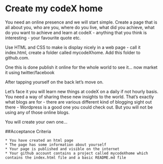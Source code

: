 # Create my codeX home

You need an online presence and we will start simple. Create a page that is all about you, who are you, where do you live, what did you achieve, what do you want to achieve and learn at codeX - anything that you think is interesting - your favourite quote etc.

Use HTML and CSS to make is display nicely in a web page - call it index.html, create a folder called mycodeXhome. Add this folder to github.com.

One this is done publish it online for the whole world to see it… now market it using twitter/facebook

After tapping yourself on the back let’s move on.

Let’s face it you will learn new things at codeX on a daily if not hourly basis. You need a way of sharing these new insights to the world. That’s exactly what blogs are for - there are various different kind of blogging sight out there - Wordpress is a good one you could check out. But you will not be using any of those online blogs.

You will create your own one…

##Acceptance Criteria

    * You have created an html page
    * The page has some information about yourself
    * Your page is published and visible on the internet
    * Your github account contains a project called mycodeXhome which contains the index.html file and a basic README.md file 
